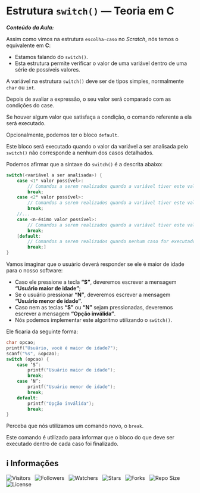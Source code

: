 <!-- Título -->
# Estrutura `switch()` — Teoria em C

***Conteúdo da Aula:***

Assim como vimos na estrutura `escolha-caso` no *Scratch*, nós temos o equivalente em **C**:

* Estamos falando do `switch()`.
* Esta estrutura permite verificar o valor de uma variável dentro de uma série de possíveis valores.

A variável na estrutura `switch()` deve ser de tipos simples, normalmente `char` ou `int`.

Depois de avaliar a expressão, o seu valor será comparado com as condições do case.

Se houver algum valor que satisfaça a condição, o comando referente a ela será executado.

Opcionalmente, podemos ter o bloco `default`.

Este bloco será executado quando o valor da variável a ser analisada pelo `switch()` não corresponde a nenhum dos casos detalhados.

Podemos afirmar que a sintaxe do `switch()` é a descrita abaixo:

```c
switch(<variável a ser analisada>) {
    case <1° valor possível>:
        // Comandos a serem realizados quando a variável tiver este valor.
        break;
    case <2° valor possível>:
        // Comandos a serem realizados quando a variável tiver este valor.
        break;
    //...
    case <n-ésimo valor possível>:
        // Comandos a serem realizados quando a variável tiver este valor.
        break;
    [default:
        // Comandos a serem realizados quando nenhum caso for executado.
        break;]
}
```

Vamos imaginar que o usuário deverá responder se ele é maior de idade para o nosso software:

* Caso ele pressione a tecla **“S”**, deveremos escrever a mensagem **“Usuário maior de idade”**;
* Se o usuário pressionar **“N”**, deveremos escrever a mensagem **“Usuário menor de idade”**.
* Caso nem as teclas **“S”** ou **“N”** sejam pressionadas, deveremos escrever a mensagem **“Opção inválida”**.
* Nós podemos implementar este algoritmo utilizando o `switch()`.

Ele ficaria da seguinte forma:

```c
char opcao;
printf("Usuário, você é maior de idade?");
scanf("%s", &opcao);
switch (opcao) {
    case ‘S’:
        printf("Usuário maior de idade");
        break;
    case ‘N’:
        printf("Usuário menor de idade");
        break;
    default:
        printf("Opção inválida");
        break;
}
```

Perceba que nós utilizamos um comando novo, o `break`.

Este comando é utilizado para informar que o bloco do que deve ser executado dentro de cada caso foi finalizado.

<!-- Informações -->
## &#8505; Informações

![Visitors](https://api.visitorbadge.io/api/visitors?path=Devsgeeknerd%2Fcla-est-swi-c-est-dec-c-log-par-pro-com-bas&label=Visitantes&labelColor=%23700070&labelStyle=none&countColor=%23000fff&style=plastic&color=%23ffffff "Total de Visitantes")
&nbsp;
![Followers](https://img.shields.io/github/followers/Devsgeeknerd?style=p&label=Seguidores&labelColor=800080&color=000fff "Total de Seguidores")
&nbsp;
![Watchers](https://img.shields.io/github/watchers/Devsgeeknerd/cla-est-swi-c-est-dec-c-log-par-pro-com-bas?style=p&label=Observadores&labelColor=800080&color=000fff "Total de Observadores")
&nbsp;
![Stars](https://img.shields.io/github/stars/Devsgeeknerd/cla-est-swi-c-est-dec-c-log-par-pro-com-bas?style=p&label=Estrelas&labelColor=800080&color=000fff "Total de Estrelas")
&nbsp;
![Forks](https://img.shields.io/github/forks/Devsgeeknerd/cla-est-swi-c-est-dec-c-log-par-pro-com-bas?style=p&label=Bifurcações&labelColor=800080&color=000fff "Total de Bifurcações")
&nbsp;
![Repo Size](https://img.shields.io/github/repo-size/Devsgeeknerd/cla-est-swi-c-est-dec-c-log-par-pro-com-bas?style=p&label=Tamanho&labelColor=800080&color=000fff "Tamanho do Repositório")
&nbsp;
![License](https://img.shields.io/github/license/Devsgeeknerd/cla-est-swi-c-est-dec-c-log-par-pro-com-bas?style=p&label=Licença&labelColor=800080&color=000fff "Licença do Repositório")
